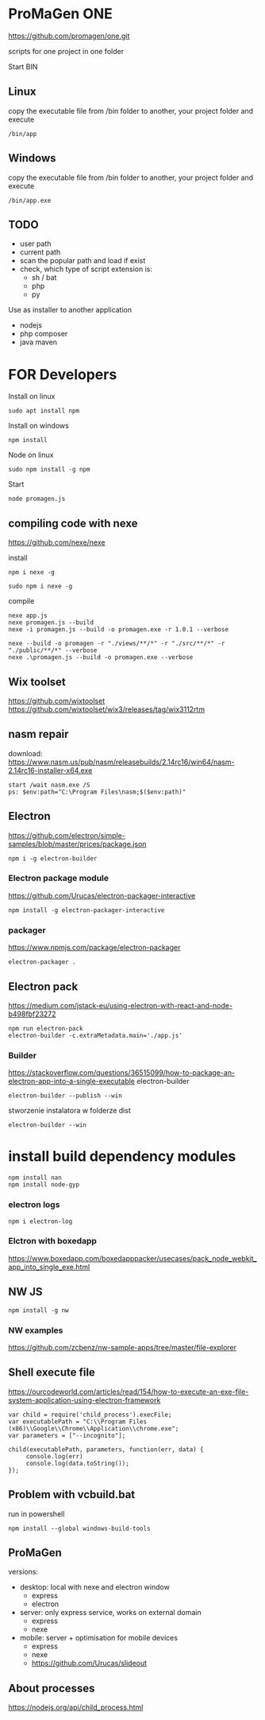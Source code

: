 # ProMaGen ONE
https://github.com/promagen/one.git

scripts for one project in one folder

Start BIN
## Linux
copy the executable file from /bin folder to another, your project folder and execute
    
    /bin/app
    
## Windows
copy the executable file from /bin folder to another, your project folder and execute

    /bin/app.exe

## TODO
+ user path
+ current path
+ scan the popular path and load if exist
+ check, which type of script extension is:
    + sh / bat
    + php    
    + py 

Use as installer to another application
+ nodejs
+ php composer
+ java maven

# FOR Developers    

Install on linux

    sudo apt install npm

Install on windows

    npm install

Node on linux

    sudo npm install -g npm
    
Start

    node promagen.js


## compiling code with nexe
https://github.com/nexe/nexe

install

    npm i nexe -g
    
    sudo npm i nexe -g

compile

    nexe app.js
    nexe promagen.js --build
    nexe -i promagen.js --build -o promagen.exe -r 1.0.1 --verbose

    nexe --build -o promagen -r "./views/**/*" -r "./src/**/*" -r "./public/**/*" --verbose
    nexe .\promagen.js --build -o promagen.exe --verbose


## Wix toolset
https://github.com/wixtoolset
https://github.com/wixtoolset/wix3/releases/tag/wix3112rtm


## nasm repair
    
download: 
https://www.nasm.us/pub/nasm/releasebuilds/2.14rc16/win64/nasm-2.14rc16-installer-x64.exe
    
    start /wait nasm.exe /S
    ps: $env:path="C:\Program Files\nasm;$($env:path)" 
    
## Electron
https://github.com/electron/simple-samples/blob/master/prices/package.json

    npm i -g electron-builder
    
### Electron package module
https://github.com/Urucas/electron-packager-interactive

    npm install -g electron-packager-interactive
   
### packager    
https://www.npmjs.com/package/electron-packager

    electron-packager .

## Electron pack
https://medium.com/jstack-eu/using-electron-with-react-and-node-b498fbf23272

    npm run electron-pack
    electron-builder -c.extraMetadata.main='./app.js'
    
### Builder
https://stackoverflow.com/questions/36515099/how-to-package-an-electron-app-into-a-single-executable
electron-builder

    electron-builder --publish --win
    
stworzenie instalatora w folderze dist    
    
    electron-builder --win

# install build dependency modules
    npm install nan
    npm install node-gyp

### electron logs
    
    npm i electron-log        
   
### Elctron with boxedapp
https://www.boxedapp.com/boxedapppacker/usecases/pack_node_webkit_app_into_single_exe.html
  
      
## NW JS

    npm install -g nw
    
### NW examples
https://github.com/zcbenz/nw-sample-apps/tree/master/file-explorer

## Shell execute file
https://ourcodeworld.com/articles/read/154/how-to-execute-an-exe-file-system-application-using-electron-framework

    var child = require('child_process').execFile;
    var executablePath = "C:\\Program Files (x86)\\Google\\Chrome\\Application\\chrome.exe";
    var parameters = ["--incognito"];
    
    child(executablePath, parameters, function(err, data) {
         console.log(err)
         console.log(data.toString());
    });
    
## Problem with vcbuild.bat
run in powershell

    npm install --global windows-build-tools

    
## ProMaGen
versions:
+ desktop: local with nexe and electron window
    + express
    + electron
+ server: only express service, works on external domain
    + express
    + nexe
+ mobile: server + optimisation for mobile devices
    + express
    + nexe    
    + https://github.com/Urucas/slideout
    
## About processes
https://nodejs.org/api/child_process.html
        